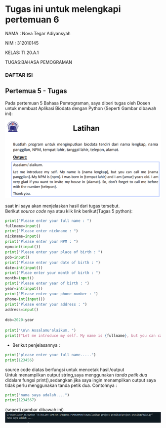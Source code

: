 # Tugas ini untuk melengkapi pertemuan 6


NAMA : Nova Tegar Adiyansyah <br>

NIM  : 312010145<br>

KELAS: TI.20.A.1<br>

TUGAS:BAHASA PEMOGRAMAN

###  DAFTAR ISI <br>









## Pertemua 5 - Tugas

Pada pertemuan 5 Bahasa Pemrograman, saya diberi tugas oleh Dosen untuk membuat Aplikasi Biodata dengan Python (Seperti Gambar dibawah ini):

![latihan project-pratikum](gambar/tugas5.PNG)

saat ini saya akan menjelaskan hasil dari tugas tersebut.<br>
Berikut *source code* nya atau klik link berikut(Tugas 5 python):

``` python
print("Please enter your full name : ")
fullname=input()
print("Please enter nickname : ")
nickname=input()
print("Please enter your NPM : ")
npm=int(input())
print("Please enter your place of birth : ")
pob=input()
print("Please enter your date of birth : ")
date=int(input())
print("Pleae enter your month of birth : ")
month=input()
print("Please enter year of birth : ")
year=int(input())
print("Please enter your phone number : ")
phone=int(input())
print("Please enter your address : ")
address=input()

dob=2020-year

print("\n\n Assalamu'alaikum. ")
print(f"Let me introduce my self. My name is {fullname}, but you can call me {nickname}. My NPM {npm}. I was born in {pob} and Iam {dob} years old. I am very glad if you want to invite my house in {address}. So don't forget to call me before with the number {phone}. \n\n Thank You ")
```

* Berikut penjelasannya :<br>

``` python
print("please enter your full name.....")
print(123456)
```

source code diatas berfungsi untuk mencetak hasil/output<br>
Untuk menampilkan output string,saya menggunakan *tanda petik dua* didalam fungsi print(),sedangkan jika saya ingin menampilkan output saya tidak perlu menggunakan tanda petik dua.
Contohnya :

``` python
print("nama saya adalah....")
print(1234567)
```
(seperti gambar dibawah ini)
![project-pratikum](gambar/nama.PNG)


